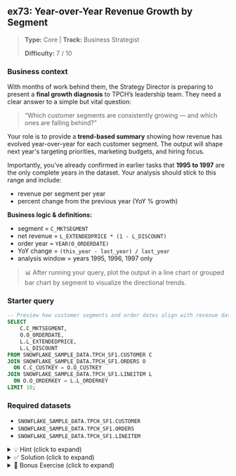 ## ex73: Year-over-Year Revenue Growth by Segment

> **Type:** Core | **Track:** Business Strategist  
>
> **Difficulty:** 7 / 10

### Business context
With months of work behind them, the Strategy Director is preparing to present a **final growth diagnosis** to TPCH’s leadership team. They need a clear answer to a simple but vital question:

> “Which customer segments are consistently growing — and which ones are falling behind?”

Your role is to provide a **trend-based summary** showing how revenue has evolved year-over-year for each customer segment. The output will shape next year's targeting priorities, marketing budgets, and hiring focus.

Importantly, you’ve already confirmed in earlier tasks that **1995 to 1997** are the only complete years in the dataset. Your analysis should stick to this range and include:
- revenue per segment per year
- percent change from the previous year (YoY % growth)

**Business logic & definitions:**
* segment = `C_MKTSEGMENT`
* net revenue = `L_EXTENDEDPRICE * (1 - L_DISCOUNT)`
* order year = `YEAR(O_ORDERDATE)`
* YoY change = `(this_year - last_year) / last_year`
* analysis window = years 1995, 1996, 1997 only

> 📊 After running your query, plot the output in a line chart or grouped bar chart by segment to visualize the directional trends.

### Starter query
```sql
-- Preview how customer segments and order dates align with revenue data
SELECT
    C.C_MKTSEGMENT,
    O.O_ORDERDATE,
    L.L_EXTENDEDPRICE,
    L.L_DISCOUNT
FROM SNOWFLAKE_SAMPLE_DATA.TPCH_SF1.CUSTOMER C
JOIN SNOWFLAKE_SAMPLE_DATA.TPCH_SF1.ORDERS O
  ON C.C_CUSTKEY = O.O_CUSTKEY
JOIN SNOWFLAKE_SAMPLE_DATA.TPCH_SF1.LINEITEM L
  ON O.O_ORDERKEY = L.L_ORDERKEY
LIMIT 10;
```

### Required datasets

* `SNOWFLAKE_SAMPLE_DATA.TPCH_SF1.CUSTOMER`
* `SNOWFLAKE_SAMPLE_DATA.TPCH_SF1.ORDERS`
* `SNOWFLAKE_SAMPLE_DATA.TPCH_SF1.LINEITEM`

<details>
<summary>💡 Hint (click to expand)</summary>

#### How to think about it

1. Join customers, orders, and line items.
2. Calculate total revenue per `C_MKTSEGMENT` per `YEAR(O_ORDERDATE)`.
3. Use `LAG()` to bring in the prior year’s value **within each segment**.
4. Calculate the YoY % change with a `ROUND(..., 2)` for readability.

#### Helpful SQL concepts

`YEAR()`, `GROUP BY`, `LAG()`, `OVER (PARTITION BY segment ORDER BY year)`

```sql
LAG(metric) OVER (PARTITION BY segment ORDER BY year)
```

</details>

<details>
<summary>✅ Solution (click to expand)</summary>

#### Working query

```sql
WITH segment_revenue AS (
  SELECT
    C.C_MKTSEGMENT AS segment,
    YEAR(O.O_ORDERDATE) AS order_year,
    SUM(L.L_EXTENDEDPRICE * (1 - L.L_DISCOUNT)) AS net_revenue
  FROM SNOWFLAKE_SAMPLE_DATA.TPCH_SF1.CUSTOMER C
  JOIN SNOWFLAKE_SAMPLE_DATA.TPCH_SF1.ORDERS O ON C.C_CUSTKEY = O.O_CUSTKEY
  JOIN SNOWFLAKE_SAMPLE_DATA.TPCH_SF1.LINEITEM L ON O.O_ORDERKEY = L.L_ORDERKEY
  WHERE O.O_ORDERDATE BETWEEN '1995-01-01' AND '1997-12-31'
  GROUP BY C.C_MKTSEGMENT, YEAR(O.O_ORDERDATE)
),
with_yoy AS (
  SELECT
    segment,
    order_year,
    net_revenue,
    LAG(net_revenue) OVER (PARTITION BY segment ORDER BY order_year) AS last_year_revenue
  FROM segment_revenue
)
SELECT
  segment,
  order_year,
  net_revenue,
  last_year_revenue,
  ROUND((net_revenue - last_year_revenue) / NULLIF(last_year_revenue, 0) * 100, 2) AS yoy_pct_change
FROM with_yoy
ORDER BY segment, order_year;
```

#### Why this works

This query compares each year’s revenue with the prior year for each segment. `LAG()` helps reference the previous value row-wise, and the final division computes the percent change — giving both absolute and directional growth patterns.

#### Business answer

Rather than seeing clear upward momentum, the visual reveals that **most segments either plateaued or declined** in 1997.

Segments like `FURNITURE`, which peaked in 1996, saw sharp reversals. `HOUSEHOLD` and `BUILDING` both show significant downward trends. Even the more stable `AUTOMOBILE` segment failed to grow year-over-year.

These results suggest a **broad deceleration** heading into 1997 — likely requiring a review of commercial strategies, pricing models, or customer engagement across all segments.

#### Take-aways

* Use `LAG()` to compare across time periods within categories.
* `NULLIF(..., 0)` avoids divide-by-zero errors in YoY calculations.
* Trend metrics are strongest when paired with context and baseline values.
* Clear structure helps translate time series data into confident strategy.

</details>

<details>
<summary>🎁 Bonus Exercise (click to expand)</summary>

Create a wide-format version of this output:
- One row per segment
- Columns: revenue_1995, revenue_1996, revenue_1997, yoy_1996, yoy_1997

Then highlight which segments had **positive growth** in both years.

</details>
